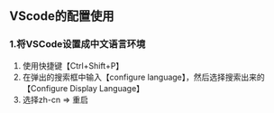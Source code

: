 ## VScode的配置使用
### 1.将VSCode设置成中文语言环境
1. 使用快捷键【Ctrl+Shift+P】
2. 在弹出的搜索框中输入【configure language】，然后选择搜索出来的【Configure Display Language】
3. 选择zh-cn => 重启